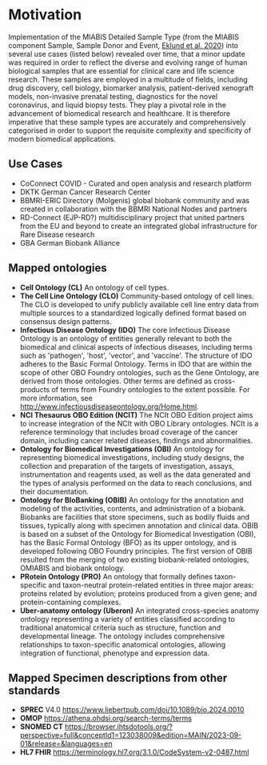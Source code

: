 # Motivation
Implementation of the MIABIS Detailed Sample Type (from the MIABIS component Sample, Sample Donor and Event, [Eklund et al. 2020](https://www.liebertpub.com/doi/10.1089/bio.2019.0129)) into several use cases (listed below) revealed over time, that a minor update was required in order to reflect the diverse and evolving range of human biological samples that are essential for clinical care and life science research. These samples are employed in a multitude of fields, including drug discovery, cell biology, biomarker analysis, patient-derived xenograft models, non-invasive prenatal testing, diagnostics for the novel coronavirus, and liquid biopsy tests. They play a pivotal role in the advancement of biomedical research and healthcare. It is therefore imperative that these sample types are accurately and comprehensively categorised in order to support the requisite complexity and specificity of modern biomedical applications.

## Use Cases
 - CoConnect	COVID - Curated and open analysis and research platform	
 - DKTK	German Cancer Research Center	
 - BBMRI-ERIC Directory (Molgenis)	global biobank community and was created in collaboration with the BBMRI National Nodes and partners	
 - RD-Connect (EJP-RD?)	multidisciplinary project that united partners from the EU and beyond to create an integrated global infrastructure for Rare Disease research	
 - GBA 	German Biobank Alliance
		
## Mapped ontologies		
 - **Cell Ontology (CL)**	An ontology of cell types.
 - **The Cell Line Ontology (CLO)** Community-based ontology of cell lines. The CLO is developed to unify publicly available cell line entry data from multiple sources to a standardized logically defined format based on consensus design patterns.
 - **Infectious Disease Ontology (IDO)**	The core Infectious Disease Ontology is an ontology of entities generally relevant to both the biomedical and clinical aspects of infectious diseases, including terms such as 'pathogen', 'host', 'vector', and 'vaccine'. The structure of IDO adheres to the Basic Formal Ontology. Terms in IDO that are within the scope of other OBO Foundry ontologies, such as the Gene Ontology, are derived from those ontologies. Other terms are defined as cross-products of terms from Foundry ontologies to the extent possible. For more information, see http://www.infectiousdiseaseontology.org/Home.html.
 - **NCI Thesaurus OBO Edition (NCIT)**	The NCIt OBO Edition project aims to increase integration of the NCIt with OBO Library ontologies. NCIt is a reference terminology that includes broad coverage of the cancer domain, including cancer related diseases, findings and abnormalities.
 - **Ontology for Biomedical Investigations (OBI)**	An ontology for representing biomedical investigations, including study designs, the collection and preparation of the targets of investigation, assays, instrumentation and reagents used, as well as the data generated and the types of analysis performed on the data to reach conclusions, and their documentation.
 - **Ontology for BIoBanking (OBIB)**	An ontology for the annotation and modeling of the activities, contents, and administration of a biobank. Biobanks are facilities that store specimens, such as bodily fluids and tissues, typically along with specimen annotation and clinical data. OBIB is based on a subset of the Ontology for Biomedical Investigation (OBI), has the Basic Formal Ontology (BFO) as its upper ontology, and is developed following OBO Foundry principles. The first version of OBIB resulted from the merging of two existing biobank-related ontologies, OMIABIS and biobank ontology.
 - **PRotein Ontology (PRO)** An ontology that formally defines taxon-specific and taxon-neutral protein-related entities in three major areas: proteins related by evolution; proteins produced from a given gene; and protein-containing complexes.
 - **Uber-anatomy ontology (Uberon)** An integrated cross-species anatomy ontology representing a variety of entities classified according to traditional anatomical criteria such as structure, function and developmental lineage. The ontology includes comprehensive relationships to taxon-specific anatomical ontologies, allowing integration of functional, phenotype and expression data.
		
## Mapped Specimen descriptions from other standards		
 - **SPREC** V4.0 https://www.liebertpub.com/doi/10.1089/bio.2024.0010
 - **OMOP**	https://athena.ohdsi.org/search-terms/terms	
 - **SNOMED CT**	https://browser.ihtsdotools.org/?perspective=full&conceptId1=123038009&edition=MAIN/2023-09-01&release=&languages=en	
 - **HL7 FHIR**	https://terminology.hl7.org/3.1.0/CodeSystem-v2-0487.html 
